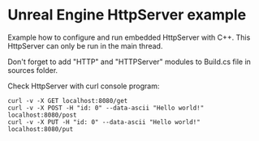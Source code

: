 # Unreal Engine HttpServer example
Example how to configure and run embedded HttpServer with C++.
This HttpServer can only be run in the main thread.

Don't forget to add "HTTP" and "HTTPServer" modules to Build.cs file in sources folder.

Check HttpServer with curl console program:
```
curl -v -X GET localhost:8080/get
curl -v -X POST -H "id: 0" --data-ascii "Hello world!" localhost:8080/post
curl -v -X PUT -H "id: 0" --data-ascii "Hello world!" localhost:8080/put
```
